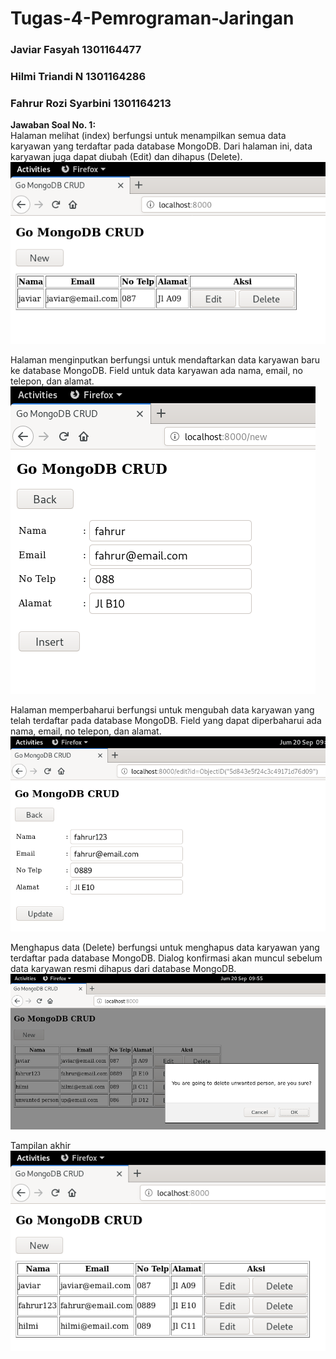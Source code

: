 # Tugas-4-Pemrograman-Jaringan
### Javiar Fasyah         1301164477
### Hilmi Triandi N		    1301164286
### Fahrur Rozi Syarbini	1301164213  
  
  
**Jawaban Soal No. 1:**  
Halaman melihat (index) berfungsi untuk menampilkan semua data karyawan yang terdaftar pada database MongoDB. Dari halaman ini, data karyawan juga dapat diubah (Edit) dan dihapus (Delete).  
![1_index.png](/screenshot/1/index.png)  

Halaman menginputkan berfungsi untuk mendaftarkan data karyawan baru ke database MongoDB. Field untuk data karyawan ada nama, email, no telepon, dan alamat.  
![1_new.png](/screenshot/1/new.png)  

Halaman memperbaharui berfungsi untuk mengubah data karyawan yang telah terdaftar pada database MongoDB. Field yang dapat diperbaharui ada nama, email, no telepon, dan alamat.  
![1_edit.png](/screenshot/1/edit.png)  

Menghapus data (Delete) berfungsi untuk menghapus data karyawan yang terdaftar pada database MongoDB. Dialog konfirmasi akan muncul sebelum data karyawan resmi dihapus dari database MongoDB.  
![1_delete.png](/screenshot/1/delete.png)  

Tampilan akhir  
![1_final.png](/screenshot/1/final.png)  
